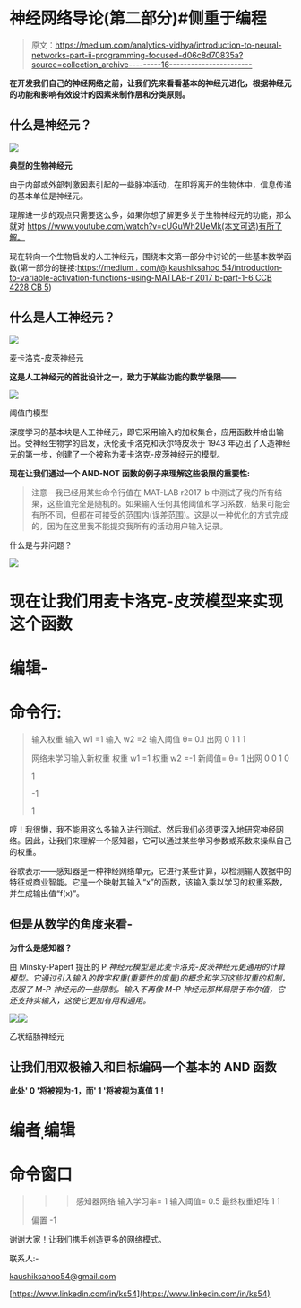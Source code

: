 # 神经网络导论(第二部分)#侧重于编程

> 原文：<https://medium.com/analytics-vidhya/introduction-to-neural-networks-part-ii-programming-focused-d06c8d70835a?source=collection_archive---------16----------------------->

**在开发我们自己的神经网络之前，让我们先来看看基本的神经元进化，根据神经元的功能和影响有效设计的因素来制作层和分类原则。**

## 什么是神经元？

![](img/81c06d54b843674b988de7587b78aa55.png)

**典型的生物神经元**

由于内部或外部刺激因素引起的一些脉冲活动，在即将离开的生物体中，信息传递的基本单位是神经元。

理解进一步的观点只需要这么多，如果你想了解更多关于生物神经元的功能，那么就对 https://www.youtube.com/watch?v=cUGuWh2UeMk(本文可选)有所了解。

现在转向一个生物启发的人工神经元，围绕本文第一部分中讨论的一些基本数学函数(第一部分的链接:[https://medium . com/@ kaushiksahoo 54/introduction-to-variable-activation-functions-using-MATLAB-r 2017 b-part-1-6 CCB 4228 CB 5](/@kaushiksahoo54/introduction-to-various-activation-functions-using-matlab-r2017b-part-1-6ccb4228cb5))

## 什么是人工神经元？

![](img/0e37b3211de325b341998db0b94a186a.png)

麦卡洛克-皮茨神经元

**这是人工神经元的首批设计之一，致力于某些功能的数学极限——**

![](img/a999e154fea1204f1c76d6fe9bd910a6.png)

阈值门模型

深度学习的基本块是人工神经元，即它采用输入的加权集合，应用函数并给出输出。受神经生物学的启发，沃伦麦卡洛克和沃尔特皮茨于 1943 年迈出了人造神经元的第一步，创建了一个被称为麦卡洛克-皮茨神经元的模型。

**现在让我们通过一个 AND-NOT 函数的例子来理解这些极限的重要性:**

> 注意—我已经用某些命令行值在 MAT-LAB r2017-b 中测试了我的所有结果，这些值完全是随机的。如果输入任何其他阈值和学习系数，结果可能会有所不同，但都在可接受的范围内(误差范围)。这是以一种优化的方式完成的，因为在这里我不能提交我所有的活动用户输入记录。

什么是与非问题？

![](img/1fe316dcfa7f3ca8d97bfbc98ab30adf.png)

# 现在让我们用麦卡洛克-皮茨模型来实现这个函数

# 编辑-

# 命令行:

> 输入权重
> 输入 w1 =1
> 输入 w2 =2
> 输入阈值
> θ= 0.1
> 出网
> 0 1 1 1
> 
> 网络未学习输入新权重
> 权重 w1 =1
> 权重 w2 =-1
> 新阈值=
> θ= 1
> 出网
> 0 0 1 0
> 
> 1
> 
> -1
> 
> 1

哼！我很懒，我不能用这么多输入进行测试。然后我们必须更深入地研究神经网络。因此，让我们来理解一个感知器，它可以通过某些学习参数或系数来操纵自己的权重。

谷歌表示——感知器是一种神经网络单元，它进行某些计算，以检测输入数据中的特征或商业智能。它是一个映射其输入“x”的函数，该输入乘以学习的权重系数，并生成输出值“f(x)”。

## 但是从数学的角度来看-

**为什么是感知器？**

由 Minsky-Papert 提出的 P *神经元模型是比麦卡洛克-皮茨神经元更通用的计算模型。它通过引入输入的数字权重(重要性的度量)的概念和学习这些权重的机制，克服了 M-P 神经元的一些限制。输入不再像 M-P 神经元那样局限于布尔值，它还支持实输入，这使它更加有用和通用。*

![](img/8bf84ca7dace75b45c6fb0553d28e71e.png)![](img/bbd3bb1198d7773b2a1b963bf9b92a1b.png)

乙状结肠神经元

## 让我们用双极输入和目标编码一个基本的 AND 函数

**此处' 0 '将被视为-1，而' 1 '将被视为真值 1！**

# 编者ˌ编辑

# 命令窗口

> >>感知器网络
> 输入学习率= 1
> 输入阈值= 0.5
> 最终权重矩阵
> 1 1
> 
> 偏置
> -1

谢谢大家！让我们携手创造更多的网络模式。

联系人:-

kaushiksahoo54@gmail.com

[https://www.linkedin.com/in/ks54](https://www.linkedin.com/in/ks54)